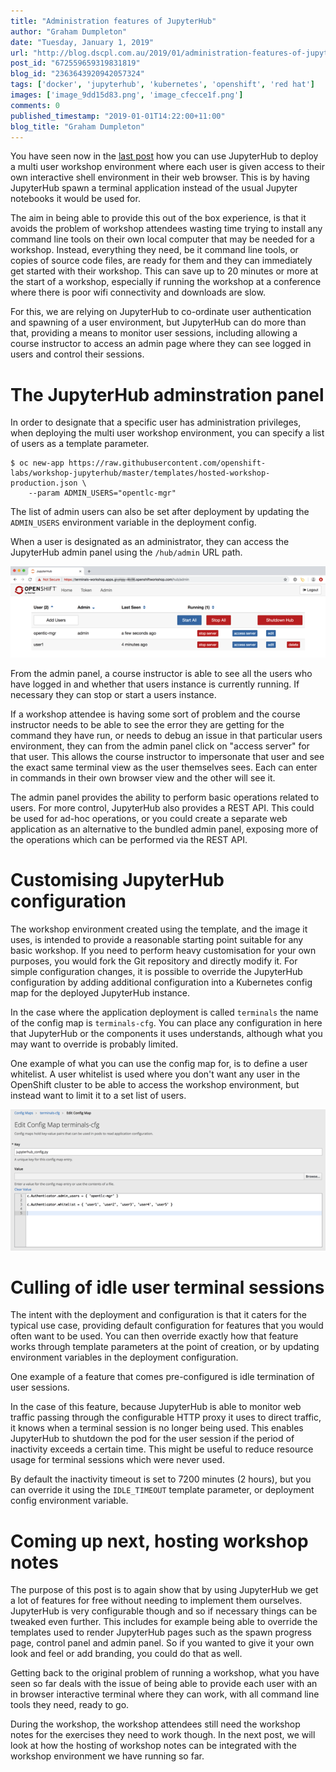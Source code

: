```yaml
---
title: "Administration features of JupyterHub"
author: "Graham Dumpleton"
date: "Tuesday, January 1, 2019"
url: "http://blog.dscpl.com.au/2019/01/administration-features-of-jupyterhub.html"
post_id: "672559659319831819"
blog_id: "2363643920942057324"
tags: ['docker', 'jupyterhub', 'kubernetes', 'openshift', 'red hat']
images: ['image_9dd15d83.png', 'image_cfecce1f.png']
comments: 0
published_timestamp: "2019-01-01T14:22:00+11:00"
blog_title: "Graham Dumpleton"
---
```


You have seen now in the [last post](/posts/2018/12/deploying-multi-user-workshop/) how you can use JupyterHub to deploy a multi user workshop environment where each user is given access to their own interactive shell environment in their web browser. This is by having JupyterHub spawn a terminal application instead of the usual Jupyter notebooks it would be used for.

The aim in being able to provide this out of the box experience, is that it avoids the problem of workshop attendees wasting time trying to install any command line tools on their own local computer that may be needed for a workshop. Instead, everything they need, be it command line tools, or copies of source code files, are ready for them and they can immediately get started with their workshop. This can save up to 20 minutes or more at the start of a workshop, especially if running the workshop at a conference where there is poor wifi connectivity and downloads are slow.

For this, we are relying on JupyterHub to co-ordinate user authentication and spawning of a user environment, but JupyterHub can do more than that, providing a means to monitor user sessions, including allowing a course instructor to access an admin page where they can see logged in users and control their sessions.

# The JupyterHub adminstration panel

In order to designate that a specific user has administration privileges, when deploying the multi user workshop environment, you can specify a list of users as a template parameter.
    
    
```
$ oc new-app https://raw.githubusercontent.com/openshift-labs/workshop-jupyterhub/master/templates/hosted-workshop-production.json \
    --param ADMIN_USERS="opentlc-mgr"
```
    
    

The list of admin users can also be set after deployment by updating the `ADMIN_USERS` environment variable in the deployment config.

When a user is designated as an administrator, they can access the JupyterHub admin panel using the `/hub/admin` URL path.

![img-alternative-text](image_9dd15d83.png)

From the admin panel, a course instructor is able to see all the users who have logged in and whether that users instance is currently running. If necessary they can stop or start a users instance.

If a workshop attendee is having some sort of problem and the course instructor needs to be able to see the error they are getting for the command they have run, or needs to debug an issue in that particular users environment, they can from the admin panel click on "access server" for that user. This allows the course instructor to impersonate that user and see the exact same terminal view as the user themselves sees. Each can enter in commands in their own browser view and the other will see it.

The admin panel provides the ability to perform basic operations related to users. For more control, JupyterHub also provides a REST API. This could be used for ad-hoc operations, or you could create a separate web application as an alternative to the bundled admin panel, exposing more of the operations which can be performed via the REST API.

# Customising JupyterHub configuration

The workshop environment created using the template, and the image it uses, is intended to provide a reasonable starting point suitable for any basic workshop. If you need to perform heavy customisation for your own purposes, you would fork the Git repository and directly modify it. For simple configuration changes, it is possible to override the JupyterHub configuration by adding additional configuration into a Kubernetes config map for the deployed JupyterHub instance.

In the case where the application deployment is called `terminals` the name of the config map is `terminals-cfg`. You can place any configuration in here that JupyterHub or the components it uses understands, although what you may want to override is probably limited.

One example of what you can use the config map for, is to define a user whitelist. A user whitelist is used where you don't want any user in the OpenShift cluster to be able to access the workshop environment, but instead want to limit it to a set list of users.

![img-alternative-text](image_cfecce1f.png)

# Culling of idle user terminal sessions

The intent with the deployment and configuration is that it caters for the typical use case, providing default configuration for features that you would often want to be used. You can then override exactly how that feature works through template parameters at the point of creation, or by updating environment variables in the deployment configuration.

One example of a feature that comes pre-configured is idle termination of user sessions.

In the case of this feature, because JupyterHub is able to monitor web traffic passing through the configurable HTTP proxy it uses to direct traffic, it knows when a terminal session is no longer being used. This enables JupyterHub to shutdown the pod for the user session if the period of inactivity exceeds a certain time. This might be useful to reduce resource usage for terminal sessions which were never used.

By default the inactivity timeout is set to 7200 minutes \(2 hours\), but you can override it using the `IDLE_TIMEOUT` template parameter, or deployment config environment variable.

# Coming up next, hosting workshop notes

The purpose of this post is to again show that by using JupyterHub we get a lot of features for free without needing to implement them ourselves. JupyterHub is very configurable though and so if necessary things can be tweaked even further. This includes for example being able to override the templates used to render JupyterHub pages such as the spawn progress page, control panel and admin panel. So if you wanted to give it your own look and feel or add branding, you could do that as well.

Getting back to the original problem of running a workshop, what you have seen so far deals with the issue of being able to provide each user with an in browser interactive terminal where they can work, with all command line tools they need, ready to go.

During the workshop, the workshop attendees still need the workshop notes for the exercises they need to work though. In the next post, we will look at how the hosting of workshop notes can be integrated with the workshop environment we have running so far.
